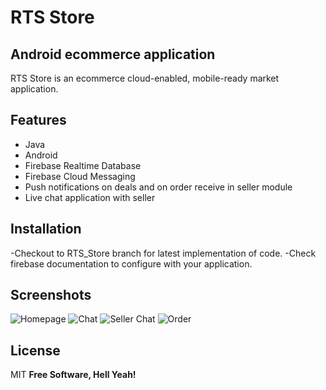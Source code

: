 # RTS Store
## Android ecommerce application


RTS Store is an ecommerce cloud-enabled, mobile-ready market application.
## Features
- Java
- Android
- Firebase Realtime Database 
- Firebase Cloud Messaging
- Push notifications on deals and on order receive in seller module 
- Live chat application with seller


## Installation

-Checkout to RTS_Store branch for latest implementation of code.
-Check firebase documentation to configure with your application.

## Screenshots

![Homepage](https://github.com/fahadnasir40/MarketApp/blob/master/screenshots/market%20app.jpeg)
![Chat](https://github.com/fahadnasir40/MarketApp/blob/master/screenshots/screenshot%20(1).jpeg)
![Seller Chat](https://github.com/fahadnasir40/MarketApp/blob/master/screenshots/screenshot%20(6).jpeg)
![Order](https://github.com/fahadnasir40/MarketApp/blob/master/screenshots/screenshot%20(4).jpeg)
## License

MIT
**Free Software, Hell Yeah!**
